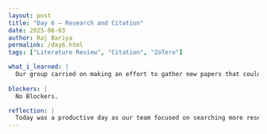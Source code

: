 ```yaml
---
layout: post
title: "Day 6 – Research and Citation"
date: 2025-06-03
author: Raj Bariya
permalink: /day6.html
tags: ["Literature Review", "Citation", "ZoTero"]

what_i_learned: |
  Our group carried on making an effort to gather new papers that could strengthen our literature review. I found relevant pieces of research and academic articles by using the Morgan Library Database which gave me entry to credible scholarly resources. This helped me improve at finding sources that fit our research aims. I also found out how to rightly cite our sources using the IEEE style of referencing which is necessary for academic honesty. Learning Zotero was very important, as it helps store all my research, manage every citation easily and colaboarte with our team members.
  
blockers: |
  No Blockers.

reflection: |
  Today was a productive day as our team focused on searching more research related to information. I also learned the IEEE citation which is very necessary for any papers to avoid plagiarism. Getting to know about ZoTero was very helpful as it is going to make our research journey very easy by organizing and citing. Today’s experience has helped me grow more confident in conducting academic research and collaborating efficiently with my team.
---
```

